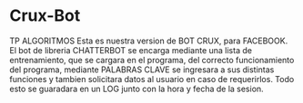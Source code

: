 # Crux-Bot
TP ALGORITMOS
Esta es nuestra version de BOT CRUX, para FACEBOOK.
El bot de libreria CHATTERBOT se encarga mediante una lista de entrenamiento, que se cargara en el programa,
del correcto funcionamiento del programa, mediante PALABRAS CLAVE se ingresara a sus distintas funciones y tambien
solicitara datos al usuario en caso de requerirlos. Todo esto se guaradara en un LOG junto con la hora y fecha de 
la sesion. 
